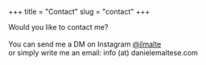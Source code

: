 +++
title = "Contact"
slug = "contact"
+++

Would you like to contact me?\
\
You can send me a DM on Instagram [@ilmalte](https://www.instagram.com/ilmalte/)\
or simply write me an email: info (at) danielemaltese.com